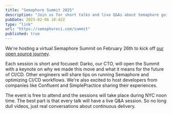 ```yaml
---
title: "Semaphore Summit 2025"
description: "Join us for short talks and live Q&As about Semaphore going open source. No boring presentations — just real dev conversations about CI/CD."
pubDate: 2025-02-06 10:42Z
type: "link"
url: "https://semaphoreci.com/summit"
published: true
---
```


We're hosting a virtual Semaphore Summit on February 26th to kick off [our open source journey](/signals/semaphore-going-open-source).

Each session is short and focused: Darko, our CTO, will open the Summit with a keynote on why we made this move and what it means for the future of CI/CD. Other engineers will share tips on running Semaphore and optimizing CI/CD workflows. We're also excited to host developers from companies like Confluent and SimplePractice sharing their experiences.

The event is free to attend and the sessions will take place during NYC noon time. The best part is that every talk will have a live Q&A session. So no long dull videos, just real conversations about continuous delivery.

